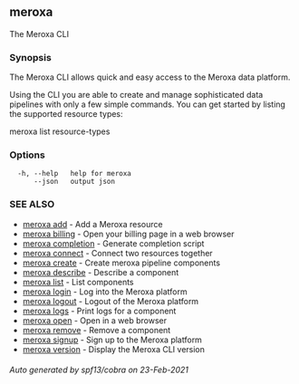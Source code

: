 ## meroxa

The Meroxa CLI

### Synopsis

The Meroxa CLI allows quick and easy access to the Meroxa data platform.

Using the CLI you are able to create and manage sophisticated data pipelines
with only a few simple commands. You can get started by listing the supported
resource types:

meroxa list resource-types

### Options

```
  -h, --help   help for meroxa
      --json   output json
```

### SEE ALSO

* [meroxa add](meroxa_add.md)	 - Add a Meroxa resource
* [meroxa billing](meroxa_billing.md)	 - Open your billing page in a web browser
* [meroxa completion](meroxa_completion.md)	 - Generate completion script
* [meroxa connect](meroxa_connect.md)	 - Connect two resources together
* [meroxa create](meroxa_create.md)	 - Create meroxa pipeline components
* [meroxa describe](meroxa_describe.md)	 - Describe a component
* [meroxa list](meroxa_list.md)	 - List components
* [meroxa login](meroxa_login.md)	 - Log into the Meroxa platform
* [meroxa logout](meroxa_logout.md)	 - Logout of the Meroxa platform
* [meroxa logs](meroxa_logs.md)	 - Print logs for a component
* [meroxa open](meroxa_open.md)	 - Open in a web browser
* [meroxa remove](meroxa_remove.md)	 - Remove a component
* [meroxa signup](meroxa_signup.md)	 - Sign up to the Meroxa platform
* [meroxa version](meroxa_version.md)	 - Display the Meroxa CLI version

###### Auto generated by spf13/cobra on 23-Feb-2021
